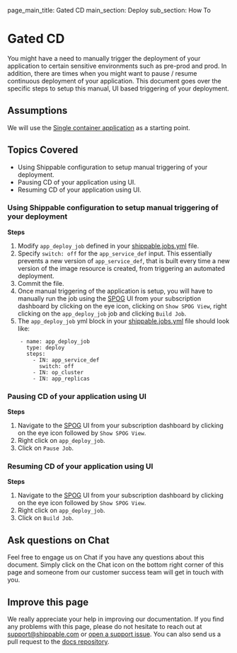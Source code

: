 page_main_title: Gated CD
main_section: Deploy
sub_section: How To

# Gated CD
You might have a need to manually trigger the deployment of your application to certain sensitive environments such as pre-prod and prod. In addition, there are times when you might want to pause / resume continuous deployment of your application. This document goes over the specific steps to setup this manual, UI based triggering of your deployment.

## Assumptions

We will use the [Single container application](/deploy/cd_of_single_container_applications_to_orchestration_platforms) as a starting point.

## Topics Covered

* Using Shippable configuration to setup manual triggering of your deployment.
* Pausing CD of your application using UI.
* Resuming CD of your application using UI.

### Using Shippable configuration to setup manual triggering of your deployment

**Steps**

1. Modify `app_deploy_job` defined in your [shippable.jobs.yml](/platform/tutorial/workflow/shippable-jobs-yml/) file.
2. Specify `switch: off` for the `app_service_def` input. This essentially prevents a new version of `app_service_def`, that is built every time a new version of the image resource is created, from triggering an automated deployment.
3. Commit the file.
4. Once manual triggering of the application is setup, you will have to manually run the job using the [SPOG](/platform/visibility/single-pane-of-glass-spog/) UI from your subscription dashboard by clicking on the eye icon, clicking on `Show SPOG View`, right clicking on the `app_deploy_job` job and clicking `Build Job`.
5. The `app_deploy_job` yml block in your [shippable.jobs.yml](/platform/tutorial/workflow/shippable-jobs-yml/) file
should look like:

```
    - name: app_deploy_job
      type: deploy
      steps:
        - IN: app_service_def
          switch: off
        - IN: op_cluster
        - IN: app_replicas
```

### Pausing CD of your application using UI

**Steps**

1. Navigate to the [SPOG](/platform/visibility/single-pane-of-glass-spog/) UI from your subscription dashboard by clicking on the eye icon followed by `Show SPOG View`.
2. Right click on `app_deploy_job`.
3. Click on `Pause Job`.

### Resuming CD of your application using UI

**Steps**

1. Navigate to the [SPOG](/platform/visibility/single-pane-of-glass-spog/) UI from your subscription dashboard by clicking on the eye icon followed by `Show SPOG View`.
2. Right click on `app_deploy_job`.
3. Click on `Build Job`.

## Ask questions on Chat

Feel free to engage us on Chat if you have any questions about this document. Simply click on the Chat icon on the bottom right corner of this page and someone from our customer success team will get in touch with you.

## Improve this page
We really appreciate your help in improving our documentation. If you find any problems with this page, please do not hesitate to reach out at [support@shippable.com](mailto:support@shippable.com) or [open a support issue](https://www.github.com/Shippable/support/issues). You can also send us a pull request to the [docs repository](https://www.github.com/Shippable/docs).
